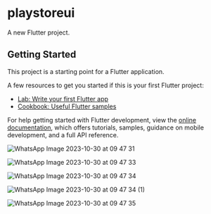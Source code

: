 # playstoreui

A new Flutter project.

## Getting Started

This project is a starting point for a Flutter application.

A few resources to get you started if this is your first Flutter project:

- [Lab: Write your first Flutter app](https://docs.flutter.dev/get-started/codelab)
- [Cookbook: Useful Flutter samples](https://docs.flutter.dev/cookbook)

For help getting started with Flutter development, view the
[online documentation](https://docs.flutter.dev/), which offers tutorials,
samples, guidance on mobile development, and a full API reference.

![WhatsApp Image 2023-10-30 at 09 47 31](https://github.com/Rutvabhatt19/Playstoreui/assets/118719070/42b5053b-8007-4b4f-9309-a4078fa85e35)

![WhatsApp Image 2023-10-30 at 09 47 33](https://github.com/Rutvabhatt19/Playstoreui/assets/118719070/365d0877-7c83-4215-969e-87d04e4e8c14)

![WhatsApp Image 2023-10-30 at 09 47 34](https://github.com/Rutvabhatt19/Playstoreui/assets/118719070/ef6f4912-3ca3-4a71-8951-c91c04ed7e15)

![WhatsApp Image 2023-10-30 at 09 47 34 (1)](https://github.com/Rutvabhatt19/Playstoreui/assets/118719070/67e211c6-2bfd-467a-b61e-cce9db0eba7a)

![WhatsApp Image 2023-10-30 at 09 47 35](https://github.com/Rutvabhatt19/Playstoreui/assets/118719070/15687ae2-7afb-41de-97ed-ba040e48cffb)
